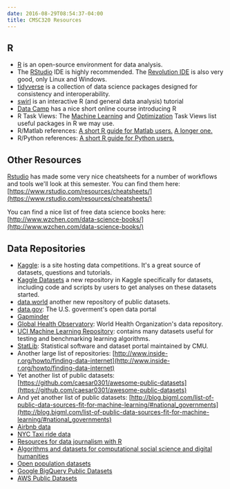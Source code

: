 ```yaml
---
date: 2016-08-29T08:54:37-04:00
title: CMSC320 Resources 
---
```


## R

* [R](http://www.r-project.org) is an open-source environment for data analysis.  
* The [RStudio](http://www.rstudio.com/ide) IDE is highly recommended. The [Revolution IDE](http://www.revolutionanalytics.com/academic-and-public-service-programs) is also very good, only Linux and Windows.  
* [tidyverse](http://tidyverse.org) is a collection of data science packages designed for consistency and interoperability.  
* [swirl](http://swirlstats.com/) is an interactive R (and general data analysis) tutorial  
* [Data Camp](https://www.datacamp.com/courses/free-introduction-to-r) has a nice short online course introducing R  
* R Task Views: The [Machine Learning](http://cran.r-project.org/web/views/MachineLearning.html) and [Optimization](http://cran.r-project.org/web/views/Optimization.html) Task Views list useful packages in R we may use.  
* R/Matlab references: [A short R guide for Matlab users.](http://mathesaurus.sourceforge.net/octave-r.html) [A longer one.](http://cran.r-project.org/doc/contrib/Hiebeler-matlabR.pdf)  
* R/Python references: [A short R guide for Python users.](http://mathesaurus.sourceforge.net/r-numpy.html)  

## Other Resources

[Rstudio](http://rstudio.org) has made some very nice cheatsheets for
a number of workflows and tools we'll look at this semester. You can find them here: [https://www.rstudio.com/resources/cheatsheets/](https://www.rstudio.com/resources/cheatsheets/)

You can find a nice list of free data science books here: [http://www.wzchen.com/data-science-books/](http://www.wzchen.com/data-science-books/)

## Data Repositories

* [Kaggle](http://www.kaggle.com/): is a site hosting data competitions. It's a great source of
datasets, questions and tutorials.
* [Kaggle Datasets](https://www.kaggle.com/datasets) a new repository in Kaggle specifically for datasets, including code and scripts by users to get analyses on these datasets started.  
* [data.world](https://data.world/) another new repository of public datasets. 
* [data.gov](http://www.data.gov/): The U.S. goverment's open data portal
* [Gapminder](http://www.gapminder.org/data/)
* [Global Health Observatory](http://www.who.int/gho/database/en/): World Health Organization's data repository.
* [UCI Machine Learning Repository](http://archive.ics.uci.edu/ml/): contains many datasets useful for testing and benchmarking learning algorithms.
* [StatLib](http://lib.stat.cmu.edu/): Statistical software and
dataset portal maintained by CMU.
* Another large list of repositories: [http://www.inside-r.org/howto/finding-data-internet](http://www.inside-r.org/howto/finding-data-internet)
* Yet another list of public datasets:
[https://github.com/caesar0301/awesome-public-datasets](https://github.com/caesar0301/awesome-public-datasets)
* And yet another list of public datasets: [http://blog.bigml.com/list-of-public-data-sources-fit-for-machine-learning/#national_governments](http://blog.bigml.com/list-of-public-data-sources-fit-for-machine-learning/#national_governments)
* [Airbnb data](http://insideairbnb.com/get-the-data.html)  
* [NYC Taxi ride data](http://www.nyc.gov/html/tlc/html/about/trip_record_data.shtml)
* [Resources for data journalism with R](http://rddj.info)  
* [Algorithms and datasets for computational social science and digital humanities](http://ropengov.github.io/)  
* [Open population datasets](https://code.facebook.com/posts/596471193873876/open-population-datasets-and-open-challenges/)
* [Google BigQuery Public Datasets](https://cloud.google.com/bigquery/public-data/)
* [AWS Public Datasets](https://aws.amazon.com/public-datasets/)

